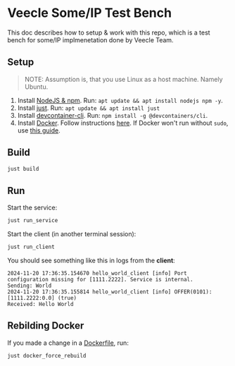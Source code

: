 # Veecle Some/IP Test Bench

This doc describes how to setup & work with this repo, which is a test bench for some/IP implmenetation done by Veecle Team.

## Setup

> NOTE: Assumption is, that you use Linux as a host machine. Namely Ubuntu.

1. Install [NodeJS & npm](https://nodejs.org/en). Run: `apt update && apt install nodejs npm -y`.
2. Install [just](https://github.com/casey/just). Run: `apt update && apt install just`
3. Install [devcontainer-cli](https://code.visualstudio.com/docs/devcontainers/devcontainer-cli). Run: `npm install -g @devcontainers/cli`.
4. Install [Docker](https://docs.docker.com). Follow instructions [here](https://docs.docker.com/engine/install/). If Docker won't run without `sudo`, use [this guide](https://docs.docker.com/engine/install/linux-postinstall/).

## Build

```sh
just build
```

## Run

Start the service:

```sh
just run_service
```

Start the client (in another terminal session):

```sh
just run_client
```

You should see something like this in logs from the **client**:

```text
2024-11-20 17:36:35.154670 hello_world_client [info] Port configuration missing for [1111.2222]. Service is internal.
Sending: World
2024-11-20 17:36:35.155814 hello_world_client [info] OFFER(0101): [1111.2222:0.0] (true)
Received: Hello World
```

## Rebilding Docker

If you made a change in a [Dockerfile](./Dockerfile), run:

```sh
just docker_force_rebuild
```